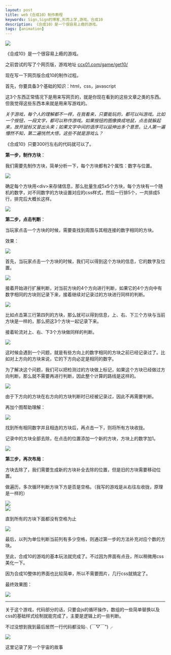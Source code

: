 ```yaml
---
layout: post
title: web《合成10》制作教程
keywords: Sign,Sign的博客,形而上学,游戏，合成10
description: 《合成10》是一个很容易上瘾的游戏。
tags: [animation]
---
```


<img src="http://upload-images.jianshu.io/upload_images/3575020-f2da1a7b3fbb10d0.png?imageMogr2/auto-orient/strip%7CimageView2/2/w/1240" data-original-src="http://upload-images.jianshu.io/upload_images/3575020-f2da1a7b3fbb10d0.png?imageMogr2/auto-orient/strip" data-image-slug="f2da1a7b3fbb10d0" data-width="752" data-height="860" style="cursor: zoom-in;">


《合成10》是一个很容易上瘾的游戏。

之前尝试的写了个网页版，游戏地址 <a href="http://ccx01.com/game/get10/" target="_blank">ccx01.com/game/get10/</a>

现在写一下网页版合成10的制作过程。

首先，你要具备3个基础的知识：html，css，javascript

这3个东西正常情况下是用来写网页的，就是你现在看到的这些文章之类的东西。但我觉得这些东西本来就是用来写游戏的。

<i>关于游戏，每个人的理解都不一样，在我看来，只要能玩的，都可以叫游戏。比如一个按钮，一段文字，都可以称作游戏。如果按钮的图像换成地鼠，点击就躲起来，放开鼠标又冒出头来；如果文字中间的语序可以延伸出多个意思，让人第一遍懵然不知，第二遍恍然大悟，这些不就是游戏么？</i>

《合成10》只要300行左右的代码就可以了。

<b>第一步，制作方块</b>：

我们需要先制作方块，简单分析一下，每个方块都有2个属性：数字与位置。

<img src="http://upload-images.jianshu.io/upload_images/3575020-92127a13b0049a87.png?imageMogr2/auto-orient/strip%7CimageView2/2/w/1240" data-original-src="http://upload-images.jianshu.io/upload_images/3575020-92127a13b0049a87.png?imageMogr2/auto-orient/strip" data-image-slug="92127a13b0049a87" data-width="141" data-height="133" style="cursor: zoom-in;">


确定每个方块用&lt;div&gt;来存储信息，那么批量生成5x5个方块，每个方块有一个随机的数字，对不同数字的方块设置对应的css样式，然后一行排5个，一共排成5行，排完后大概长这样。

<img src="http://upload-images.jianshu.io/upload_images/3575020-2e135388f43d85d3.png?imageMogr2/auto-orient/strip%7CimageView2/2/w/1240" data-original-src="http://upload-images.jianshu.io/upload_images/3575020-2e135388f43d85d3.png?imageMogr2/auto-orient/strip" data-image-slug="2e135388f43d85d3" data-width="712" data-height="715" style="cursor: zoom-in;">


<b>第二步，点击判断</b>：<br>

当玩家点击一个方块的时候，需要查找到周围与其相连接的数字相同的方块。

效果：

<img src="http://upload-images.jianshu.io/upload_images/3575020-5f1db97875a7be40.png?imageMogr2/auto-orient/strip%7CimageView2/2/w/1240" data-original-src="http://upload-images.jianshu.io/upload_images/3575020-5f1db97875a7be40.png?imageMogr2/auto-orient/strip" data-image-slug="5f1db97875a7be40" data-width="713" data-height="712" style="cursor: zoom-in;">


首先，当玩家点击一个方块的时候，我们可以得到这个方块的信息，它的数字及位置。

<img src="http://upload-images.jianshu.io/upload_images/3575020-7e8c64ec78f9589b.png?imageMogr2/auto-orient/strip%7CimageView2/2/w/1240" style="cursor: zoom-in;">


接着开始进行扩展判断，对当前方块的4个方向进行判断，如果它的4个方向中有数字相同的方块则记录下来，接着继续对记录过的方块进行同样的判断。<br>

<img src="http://upload-images.jianshu.io/upload_images/3575020-4c88e1b37171bc55.png?imageMogr2/auto-orient/strip%7CimageView2/2/w/1240" data-original-src="http://upload-images.jianshu.io/upload_images/3575020-4c88e1b37171bc55.png?imageMogr2/auto-orient/strip" data-image-slug="4c88e1b37171bc55" data-width="713" data-height="717" style="cursor: zoom-in;">


比如点击第三行第四列的方块，那么就可以得到信息，上、右、下三个方块与当前方块是一样的，那么把这3个方块一起记录下来。

接着轮流对上、右、下3个方块做同样的判断。

<img src="http://upload-images.jianshu.io/upload_images/3575020-e468dfec18f84934.png?imageMogr2/auto-orient/strip%7CimageView2/2/w/1240" data-original-src="http://upload-images.jianshu.io/upload_images/3575020-e468dfec18f84934.png?imageMogr2/auto-orient/strip" data-image-slug="e468dfec18f84934" data-width="718" data-height="709" style="cursor: zoom-in;">


这时候会遇到一个问题，就是有些方向上的数字相同的方块之前已经记录过了。比如对上方向的方块来说，它的下方向必定是相同的数字。

为了解决这个问题，我们可以把检测过的方块做上标记，如果这个方块已经做过方向判断，那么就不需要再进行判断，因此整个计算的路线是这样的。

<img src="http://upload-images.jianshu.io/upload_images/3575020-d4a3f55de8d89c7e.png?imageMogr2/auto-orient/strip%7CimageView2/2/w/1240" data-original-src="http://upload-images.jianshu.io/upload_images/3575020-d4a3f55de8d89c7e.png?imageMogr2/auto-orient/strip" data-image-slug="d4a3f55de8d89c7e" data-width="711" data-height="720" style="cursor: zoom-in;">


由于下方向的方块在右方向的方块判断时已经被记录过，因此不再需要判断。

再加个图帮助理解：

<img src="http://upload-images.jianshu.io/upload_images/3575020-c8a867f94bf194e6.png?imageMogr2/auto-orient/strip%7CimageView2/2/w/1240" data-original-src="http://upload-images.jianshu.io/upload_images/3575020-c8a867f94bf194e6.png?imageMogr2/auto-orient/strip" data-image-slug="c8a867f94bf194e6" data-width="727" data-height="732" style="cursor: zoom-in;">


找到所有相同数字并且相连的方块后，再点击一下，则将所有方块收拢。

记录中的方块全部去除，在点击的位置添加一个新的方块，方块上的数字加1。

<img src="http://upload-images.jianshu.io/upload_images/3575020-e427d02e949f29ab.png?imageMogr2/auto-orient/strip%7CimageView2/2/w/1240" data-original-src="http://upload-images.jianshu.io/upload_images/3575020-e427d02e949f29ab.png?imageMogr2/auto-orient/strip" data-image-slug="e427d02e949f29ab" data-width="716" data-height="715" style="cursor: zoom-in;">


<b>第三步，再次布局</b>：

方块去除了，我们需要生成新的方块补全去除的位置，但是旧的方块需要移动位置。

做遍历，多次循环判断方块下方是否是空格。（我写的游戏是从右往左收拢，原理是一样的）

<img src="http://upload-images.jianshu.io/upload_images/3575020-4afa756e8943c8de.png?imageMogr2/auto-orient/strip%7CimageView2/2/w/1240" data-original-src="http://upload-images.jianshu.io/upload_images/3575020-4afa756e8943c8de.png?imageMogr2/auto-orient/strip" data-image-slug="4afa756e8943c8de" data-width="732" data-height="728" style="cursor: zoom-in;">

<div class="image-package">
<img src="http://upload-images.jianshu.io/upload_images/3575020-2c419eb0be41869c.png?imageMogr2/auto-orient/strip%7CimageView2/2/w/1240" data-original-src="http://upload-images.jianshu.io/upload_images/3575020-2c419eb0be41869c.png?imageMogr2/auto-orient/strip" data-image-slug="2c419eb0be41869c" data-width="716" data-height="711" style="cursor: zoom-in;">


直到所有的方块下面都没有空格为止

<img src="http://upload-images.jianshu.io/upload_images/3575020-9b0917d63ebdc3fa.png?imageMogr2/auto-orient/strip%7CimageView2/2/w/1240" data-original-src="http://upload-images.jianshu.io/upload_images/3575020-9b0917d63ebdc3fa.png?imageMogr2/auto-orient/strip" data-image-slug="9b0917d63ebdc3fa" data-width="710" data-height="709" style="cursor: zoom-in;">


最后，以列为单位判断当前列有多少空格，则通过第一步的方法补充对应个数的方块。

至此，合成10的游戏的基本玩法就完成了。不过因为界面有点丑，所以稍微用css美化一下。

因为合成10整体的界面也比较简单，所以不需要图片，几行css就搞定了。

最终效果图：

<img src="http://upload-images.jianshu.io/upload_images/3575020-c1f9f061632e87b2.png?imageMogr2/auto-orient/strip%7CimageView2/2/w/1240" data-original-src="http://upload-images.jianshu.io/upload_images/3575020-c1f9f061632e87b2.png?imageMogr2/auto-orient/strip" data-image-slug="c1f9f061632e87b2" data-width="705" data-height="706" style="cursor: zoom-in;">

<hr>

关于这个游戏，代码部分的话，只要会js的循环操作，数组的一些简单替换以及css的基础样式绘制就能完成了，主要是逻辑上的一些判断。

不过没想到我到最后居然一行代码都没贴╮(￣▽￣")╭

<img src="http://upload-images.jianshu.io/upload_images/3575020-2d82cc2a3c484933?imageMogr2/auto-orient/strip%7CimageView2/2/w/1240" style="cursor: zoom-in;">


这里记录了另一个宇宙的故事